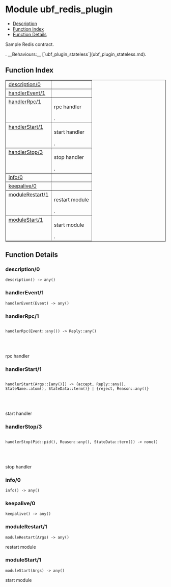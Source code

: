 

# Module ubf_redis_plugin #
* [Description](#description)
* [Function Index](#index)
* [Function Details](#functions)


<p>Sample Redis contract.</p>.
__Behaviours:__ [`ubf_plugin_stateless`](ubf_plugin_stateless.md).
<a name="index"></a>

## Function Index ##


<table width="100%" border="1" cellspacing="0" cellpadding="2" summary="function index"><tr><td valign="top"><a href="#description-0">description/0</a></td><td></td></tr><tr><td valign="top"><a href="#handlerEvent-1">handlerEvent/1</a></td><td></td></tr><tr><td valign="top"><a href="#handlerRpc-1">handlerRpc/1</a></td><td><p>rpc handler</p>.</td></tr><tr><td valign="top"><a href="#handlerStart-1">handlerStart/1</a></td><td><p>start handler</p>.</td></tr><tr><td valign="top"><a href="#handlerStop-3">handlerStop/3</a></td><td><p>stop handler</p>.</td></tr><tr><td valign="top"><a href="#info-0">info/0</a></td><td></td></tr><tr><td valign="top"><a href="#keepalive-0">keepalive/0</a></td><td></td></tr><tr><td valign="top"><a href="#moduleRestart-1">moduleRestart/1</a></td><td><p>restart module</p>.</td></tr><tr><td valign="top"><a href="#moduleStart-1">moduleStart/1</a></td><td><p>start module</p>.</td></tr></table>


<a name="functions"></a>

## Function Details ##

<a name="description-0"></a>

### description/0 ###

`description() -> any()`


<a name="handlerEvent-1"></a>

### handlerEvent/1 ###

`handlerEvent(Event) -> any()`


<a name="handlerRpc-1"></a>

### handlerRpc/1 ###


<pre><code>
handlerRpc(Event::any()) -&gt; Reply::any()
</code></pre>

<br></br>


<p>rpc handler</p>

<a name="handlerStart-1"></a>

### handlerStart/1 ###


<pre><code>
handlerStart(Args::[any()]) -&gt; {accept, Reply::any(), StateName::atom(), StateData::term()} | {reject, Reason::any()}
</code></pre>

<br></br>


<p>start handler</p>

<a name="handlerStop-3"></a>

### handlerStop/3 ###


<pre><code>
handlerStop(Pid::pid(), Reason::any(), StateData::term()) -&gt; none()
</code></pre>

<br></br>


<p>stop handler</p>

<a name="info-0"></a>

### info/0 ###

`info() -> any()`


<a name="keepalive-0"></a>

### keepalive/0 ###

`keepalive() -> any()`


<a name="moduleRestart-1"></a>

### moduleRestart/1 ###

`moduleRestart(Args) -> any()`

<p>restart module</p>

<a name="moduleStart-1"></a>

### moduleStart/1 ###

`moduleStart(Args) -> any()`

<p>start module</p>

